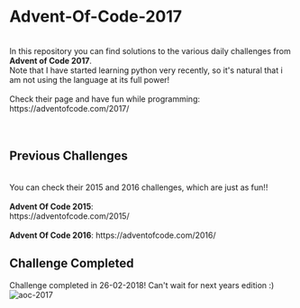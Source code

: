 # Advent-Of-Code-2017

<br />
In this repository you can find solutions to the various daily challenges from <b>Advent of Code 2017</b>.<br />
Note that I have started learning python very recently, so it's natural that i am not using the language at its full power!
<br />
<br />
Check their page and have fun while programming:
<br />
https://adventofcode.com/2017/
<br />
<br />
<br />

## Previous Challenges

<br />
You can check their 2015 and 2016 challenges, which are just as fun!!
<br />
<br />
<b>Advent Of Code 2015</b>:
<br />
https://adventofcode.com/2015/
<br /><br />
<b>Advent Of Code 2016</b>:
https://adventofcode.com/2016/<br />


## Challenge Completed

Challenge completed in 26-02-2018! Can't wait for next years edition :)
<br />
![aoc-2017](https://user-images.githubusercontent.com/25830462/36700670-6956fe30-1b48-11e8-99ff-99185b79f7cc.png)

